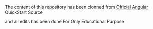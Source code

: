 The content of this repository has been clonned from <a href="https://github.com/angular/quickstart/" >Official Angular QuickStart Source</a> 

and all edits has been done For Only Educational Purpose
